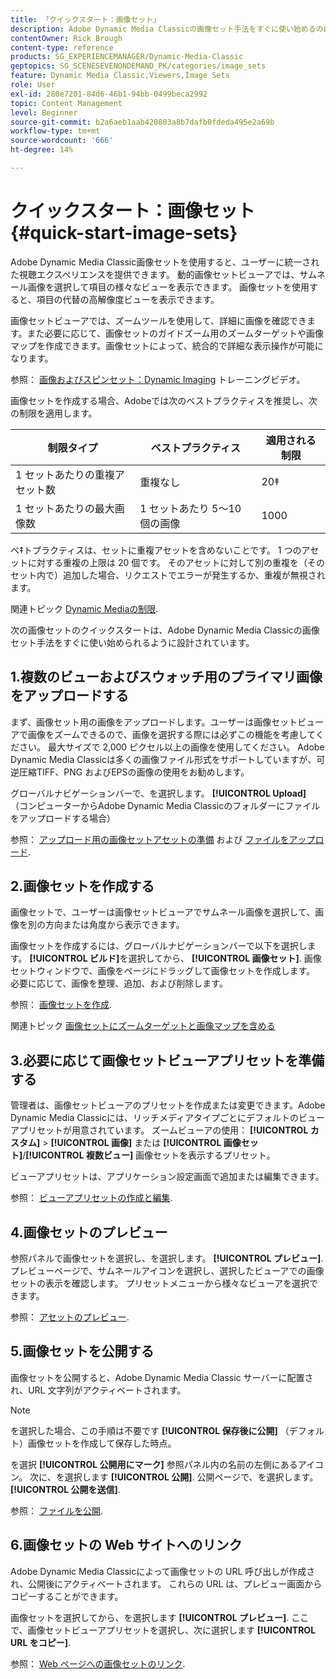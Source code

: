 ```yaml
---
title: 「クイックスタート：画像セット」
description: Adobe Dynamic Media Classicの画像セット手法をすぐに使い始めるのに役立つ画像セットの概要とクイックスタートです。
contentOwner: Rick Brough
content-type: reference
products: SG_EXPERIENCEMANAGER/Dynamic-Media-Classic
geptopics: SG_SCENESEVENONDEMAND_PK/categories/image_sets
feature: Dynamic Media Classic,Viewers,Image Sets
role: User
exl-id: 280e7201-84d6-46b1-94bb-0499beca2992
topic: Content Management
level: Beginner
source-git-commit: b2a6aeb1aab420803a8b7dafb0fdeda495e2a69b
workflow-type: tm+mt
source-wordcount: '666'
ht-degree: 14%

---
```


# クイックスタート：画像セット{#quick-start-image-sets}

Adobe Dynamic Media Classic画像セットを使用すると、ユーザーに統一された視聴エクスペリエンスを提供できます。 動的画像セットビューアでは、サムネール画像を選択して項目の様々なビューを表示できます。 画像セットを使用すると、項目の代替の高解像度ビューを表示できます。

画像セットビューアでは、ズームツールを使用して、詳細に画像を確認できます。また必要に応じて、画像セットのガイドズーム用のズームターゲットや画像マップを作成できます。画像セットによって、統合的で詳細な表示操作が可能になります。

参照： [画像およびスピンセット：Dynamic Imaging](https://s7d5.scene7.com/s7viewers/html5/VideoViewer.html?videoserverurl=https://s7d5.scene7.com/is/content/&amp;emailurl=https://s7d5.scene7.com/s7/emailFriend&amp;serverUrl=https://s7d5.scene7.com/is/image/&amp;config=Scene7SharedAssets/Universal_HTML5_Video&amp;contenturl=https://s7d5.scene7.com/skins/&amp;asset=S7tutorials/556_Image%20&amp;%20Spin%20Sets_converted%20renamed_Dynamic%20Imaging-AVS) トレーニングビデオ。

画像セットを作成する場合、Adobeでは次のベストプラクティスを推奨し、次の制限を適用します。

| 制限タイプ | ベストプラクティス | 適用される制限 |
| --- | --- | --- |
| 1 セットあたりの重複アセット数 | 重複なし | 20‡ |
| 1 セットあたりの最大画像数 | 1 セットあたり 5～10 個の画像 | 1000 |

ベ‡トプラクティスは、セットに重複アセットを含めないことです。 1 つのアセットに対する重複の上限は 20 個です。 そのアセットに対して別の重複を（そのセット内で）追加した場合、リクエストでエラーが発生するか、重複が無視されます。

関連トピック [Dynamic Mediaの制限](/help/using/limitations.md).

次の画像セットのクイックスタートは、Adobe Dynamic Media Classicの画像セット手法をすぐに使い始められるように設計されています。

## 1.複数のビューおよびスウォッチ用のプライマリ画像をアップロードする

まず、画像セット用の画像をアップロードします。ユーザーは画像セットビューアで画像をズームできるので、画像を選択する際には必ずこの機能を考慮してください。 最大サイズで 2,000 ピクセル以上の画像を使用してください。 Adobe Dynamic Media Classicは多くの画像ファイル形式をサポートしていますが、可逆圧縮TIFF、PNG およびEPSの画像の使用をお勧めします。

グローバルナビゲーションバーで、を選択します。 **[!UICONTROL Upload]** （コンピューターからAdobe Dynamic Media Classicのフォルダーにファイルをアップロードする場合）

参照： [アップロード用の画像セットアセットの準備](preparing-image-set-assets-upload.md#preparing-image-set-assets-for-upload) および [ファイルをアップロード](uploading-files.md#uploading-your-files).

## 2.画像セットを作成する

画像セットで、ユーザーは画像セットビューアでサムネール画像を選択して、画像を別の方向または角度から表示できます。

画像セットを作成するには、グローバルナビゲーションバーで以下を選択します。 **[!UICONTROL ビルド]**&#x200B;を選択してから、 **[!UICONTROL 画像セット]**. 画像セットウィンドウで、画像をページにドラッグして画像セットを作成します。 必要に応じて、画像を整理、追加、および削除します。

参照： [画像セットを作成](creating-image-set.md#creating-an-image-set).

関連トピック [画像セットにズームターゲットと画像マップを含める](/help/using/including-zoom-targets-image-maps-image-sets.md)

## 3.必要に応じて画像セットビューアプリセットを準備する

管理者は、画像セットビューアのプリセットを作成または変更できます。Adobe Dynamic Media Classicには、リッチメディアタイプごとにデフォルトのビューアプリセットが用意されています。 ズームビューアの使用： **[!UICONTROL カスタム]** > **[!UICONTROL 画像]** または **[!UICONTROL 画像セット]**/**[!UICONTROL 複数ビュー]** 画像セットを表示するプリセット。

ビューアプリセットは、アプリケーション設定画面で追加または編集できます。

参照： [ビューアプリセットの作成と編集](application-setup.md#adding-and-editing-viewer-presets).

## 4.画像セットのプレビュー

参照パネルで画像セットを選択し、を選択します。 **[!UICONTROL プレビュー]**. プレビューページで、サムネールアイコンを選択し、選択したビューアでの画像セットの表示を確認します。 プリセットメニューから様々なビューアを選択できます。

参照： [アセットのプレビュー](previewing-asset.md#previewing-an-asset).

## 5.画像セットを公開する

画像セットを公開すると、Adobe Dynamic Media Classic サーバーに配置され、URL 文字列がアクティベートされます。

>[!NOTE]
>
>を選択した場合、この手順は不要です **[!UICONTROL 保存後に公開]** （デフォルト）画像セットを作成して保存した時点。

を選択 **[!UICONTROL 公開用にマーク]** 参照パネル内の名前の左側にあるアイコン。 次に、を選択します **[!UICONTROL 公開]**. 公開ページで、を選択します。 **[!UICONTROL 公開を送信]**.

参照： [ファイルを公開](publishing-files.md#publishing-files).

## 6.画像セットの Web サイトへのリンク

Adobe Dynamic Media Classicによって画像セットの URL 呼び出しが作成され、公開後にアクティベートされます。 これらの URL は、プレビュー画面からコピーすることができます。

画像セットを選択してから、を選択します **[!UICONTROL プレビュー]**. ここで、画像セットビューアプリセットを選択し、次に選択します **[!UICONTROL URL をコピー]**.

参照： [Web ページへの画像セットのリンク](linking-image-set-web-page.md#linking-an-image-set-to-a-web-page).
